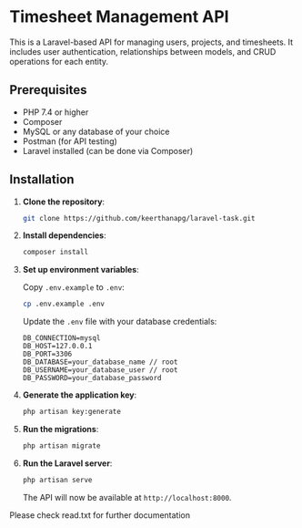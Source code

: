 # Timesheet Management API

This is a Laravel-based API for managing users, projects, and timesheets. It includes user authentication, relationships between models, and CRUD operations for each entity.

## Prerequisites

- PHP 7.4 or higher
- Composer
- MySQL or any database of your choice
- Postman (for API testing)
- Laravel installed (can be done via Composer)

## Installation

1. **Clone the repository**:

    ```bash
    git clone https://github.com/keerthanapg/laravel-task.git
    ```

2. **Install dependencies**:

    ```bash
    composer install
    ```

3. **Set up environment variables**:

    Copy `.env.example` to `.env`:

    ```bash
    cp .env.example .env
    ```

    Update the `.env` file with your database credentials:

    ```plaintext
    DB_CONNECTION=mysql
    DB_HOST=127.0.0.1
    DB_PORT=3306
    DB_DATABASE=your_database_name // root
    DB_USERNAME=your_database_user // root
    DB_PASSWORD=your_database_password
    ```

4. **Generate the application key**:

    ```bash
    php artisan key:generate
    ```

5. **Run the migrations**:

    ```bash
    php artisan migrate
    ```

6. **Run the Laravel server**:

    ```bash
    php artisan serve
    ```

    The API will now be available at `http://localhost:8000`.

Please check read.txt for further documentation